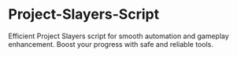 # Project-Slayers-Script
Efficient Project Slayers script for smooth automation and gameplay enhancement. Boost your progress with safe and reliable tools.
